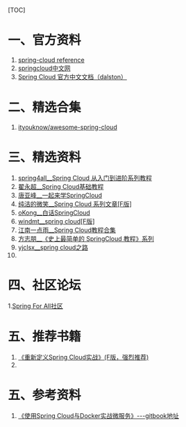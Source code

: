 [TOC]



# 一、官方资料

1. [spring-cloud reference](http://cloud.spring.io/spring-cloud-static/Finchley.SR1/single/spring-cloud.html)
2. [springcloud中文网](https://springcloud.cc/)
3. [Spring Cloud 官方中文文档（dalston）](https://springcloud.cc/spring-cloud-dalston.html)



# 二、精选合集

1. [ityouknow/awesome-spring-cloud](https://github.com/ityouknow/awesome-spring-cloud)



# 三、精选资料
1. [spring4all__Spring Cloud 从入门到进阶系列教程](http://www.spring4all.com/article/320)
2. [翟永超__Spring Cloud基础教程](https://github.com/dyc87112/SpringCloud-Learning)
3. [唐亚峰__一起来学SpringCloud](https://blog.battcn.com/categories/SpringCloud/)
4. [纯洁的微笑__Spring Cloud 系列文章[F版]](http://www.ityouknow.com/spring-cloud)
5. [oKong__白话SpringCloud](https://blog.lqdev.cn/categories/SpringCloud/)
6. [windmt__spring cloud[F版]](https://windmt.com/tags/Spring-Cloud/)
7. [江南一点雨__Spring Cloud教程合集](https://wangsong.blog.csdn.net/article/details/78717512)
8. [方志朋__《史上最简单的 SpringCloud 教程》系列](https://github.com/forezp/SpringCloudLearning)
9. [yjclsx__spring cloud之路](https://blog.csdn.net/yjclsx/column/info/24531/1)
10. 



# 四、社区论坛

1.[Spring For All社区](http://www.spring4all.com/)



# 五、推荐书籍

1. [《重新定义Spring Cloud实战》(F版，强烈推荐)](https://item.jd.com/12447280.html)
2. 



# 五、参考资料
1. [《使用Spring Cloud与Docker实战微服务》---gitbook地址](https://eacdy.gitbooks.io/spring-cloud-book/content/)
